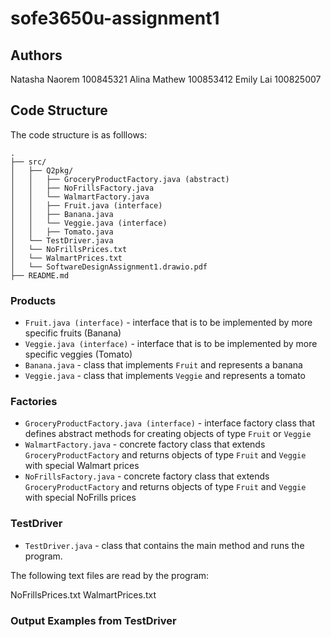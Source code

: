 # sofe3650u-assignment1

## Authors
Natasha Naorem 100845321
Alina Mathew 100853412
Emily Lai 100825007

## Code Structure

The code structure is as folllows:

```
.
├── src/
│   ├── Q2pkg/
│   │   ├── GroceryProductFactory.java (abstract)
│   │   ├── NoFrillsFactory.java
│   │   └── WalmartFactory.java
│   │   ├── Fruit.java (interface)
│   │   ├── Banana.java
│   │   └── Veggie.java (interface)
│   │   ├── Tomato.java
│   └── TestDriver.java
│   └── NoFrillsPrices.txt
│   └── WalmartPrices.txt
│   └── SoftwareDesignAssignment1.drawio.pdf
├── README.md
```

### Products

- `Fruit.java (interface)` - interface that is to be implemented by more specific fruits (Banana)
- `Veggie.java (interface)` - interface that is to be implemented by more specific veggies (Tomato)
- `Banana.java` - class that implements `Fruit` and represents a banana
- `Veggie.java` - class that implements `Veggie` and represents a tomato

### Factories

- `GroceryProductFactory.java (interface)` - interface factory class that defines abstract methods for creating objects of type `Fruit` or `Veggie`
- `WalmartFactory.java` - concrete factory class that extends `GroceryProductFactory` and returns objects of type `Fruit` and `Veggie` with special Walmart prices
- `NoFrillsFactory.java` - concrete factory class that extends `GroceryProductFactory` and returns objects of type `Fruit` and `Veggie` with special NoFrills prices

### TestDriver

- `TestDriver.java` - class that contains the main method and runs the program. 

The following text files are read by the program:

NoFrillsPrices.txt
WalmartPrices.txt

### Output Examples from TestDriver

```
```
